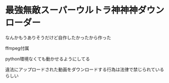 # 最強無敵スーパーウルトラ神神神ダウンローダー
なんかもうありそうだけど自作したかったから作った

ffmpeg付属

python環境なくても動かせるようにしてる

違法にアップロードされた動画をダウンロードする行為は法律で禁じられているらしい
